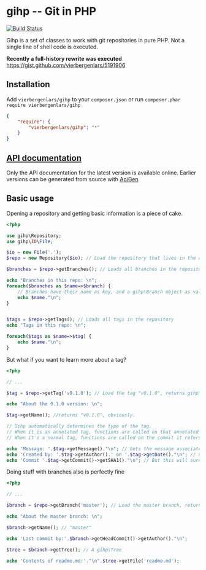 # gihp -- Git in PHP

[![Build Status](https://travis-ci.org/vierbergenlars/gihp.png?branch=master)](https://travis-ci.org/vierbergenlars/gihp)

Gihp is a set of classes to work with git repositories in pure PHP.
Not a single line of shell code is executed.

**Recently a full-history rewrite was executed** https://gist.github.com/vierbergenlars/5191906

## Installation

Add `vierbergenlars/gihp` to your `composer.json` or run `composer.phar require vierbergenlars/gihp`

```json
{
    "require": {
        "vierbergenlars/gihp": "*"
    }
}
```

## [API documentation](http://apigen.juzna.cz/doc/vierbergenlars/gihp/)

Only the API documentation for the latest version is available online.
Earlier versions can be generated from source with [ApiGen](http://apigen.org/)

## Basic usage

Opening a repository and getting basic information is a piece of cake.
```php
<?php

use gihp\Repository;
use gihp\IO\File;

$io = new File('.');
$repo = new Repository($io); // Load the repository that lives in the working directory

$branches = $repo->getBranches(); // Loads all branches in the repository

echo "Branches in this repo: \n";
foreach($branches as $name=>$branch) {
    // Branches have their name as key, and a gihp\Branch object as value.
    echo $name."\n";
}


$tags = $repo->getTags(); // Loads all tags in the repository
echo "Tags in this repo: \n";

foreach($tags as $name=>$tag) {
    echo $name."\n";
}
```

But what if you want to learn more about a tag?


```php
<?php

// ...

$tag = $repo->getTag('v0.1.0'); // Load the tag "v0.1.0", returns gihp\Tag

echo "About the 0.1.0 version: \n";

$tag->getName(); //returns "v0.1.0", obviously.

// Gihp automatically determines the type of the tag.
// When it is an annotated tag, functions are called on that annotated tag.
// When it's a normal tag, functions are called on the commit it refers to.

echo 'Message: '.$tag->getMessage()."\n"; // Gets the message associated with the tag.
echo 'Created by: '.$tag->getAuthor().' on '.$tag->getDate()."\n"; // Gets the person associated with the tag.
echo 'Commit '.$tag->getCommit()->getSHA1()."\n"; // But this will surely always fetch the commit object to act upon.
```

Doing stuff with branches also is perfectly fine


```php
<?php

// ...

$branch = $repo->getBranch('master'); // Load the master branch, returns gihp\Branch

echo "About the master branch: \n";

$branch->getName(); // "master"

echo 'Last commit by:'.$branch->getHeadCommit()->getAuthor()."\n";

$tree = $branch->getTree(); // A gihp\Tree

echo 'Contents of readme.md:'."\n".$tree->getFile('readme.md');
```
